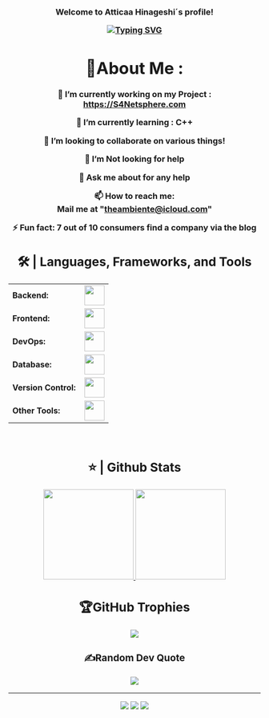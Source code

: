<h3 align="center">
  Welcome to Atticaa Hinageshi´s profile!

[![Typing SVG](https://readme-typing-svg.herokuapp.com?font=Fira+Code&pause=1000&center=true&width=435&lines=Hi+im+Hinageshi!;Game+Dev;Web+Dev;Database+Rat)](https://git.io/typing-svg)
  
<div align="center">
  
# 💫About Me :
🔭 I’m currently working on my Project : https://S4Netsphere.com
  
🌱 I’m currently learning : C++

  👯 I’m looking to collaborate on various things!

  🤔 I’m Not looking for help

  💬 Ask me about for any help

  📫 How to reach me:  
  Mail me at "theambiente@icloud.com" 

⚡ Fun fact: 7 out of 10 consumers find a company via the blog


<h2>🛠️ | Languages, Frameworks, and Tools </h2>
<table>
    <tr>
        <td style="font-weight: bold; padding-right: 10px; vertical-align: center; border: none;">Backend:</td>
        <td><img height="40" src="https://skillicons.dev/icons?i=nodejs,express,python,anaconda,opencv,java,php,laravel,cs,net,spring,go"/></td>
    </tr>
    <tr>
        <td style="font-weight: bold; padding-right: 10px; vertical-align: center;">Frontend:</td>
        <td><img height="40" src="https://skillicons.dev/icons?i=react,nextjs,mui,bootstrap,html,css,js,ts,angular,vue,vuetify"/></td>
    </tr>
    <tr>
        <td style="font-weight: bold; padding-right: 10px; vertical-align: center; border: none;">DevOps:</td>
        <td><img height="40" src="https://skillicons.dev/icons?i=docker,jenkins,githubactions,gcp,aws,prometheus,terraform,azure,kubernetes"/></td>
    </tr>
    <tr>
        <td style="font-weight: bold; padding-right: 10px; vertical-align: center; border: none;">Database:</td>
        <td><img height="40" src="https://skillicons.dev/icons?i=mysql,postgresql,firebase,graphql,mongodb,redis,elasticsearch"/></td>
    </tr>
    <tr>
        <td style="font-weight: bold; padding-right: 10px; vertical-align: center; border: none;">Version Control:</td>
        <td><img height="40" src="https://skillicons.dev/icons?i=github,gitlab,bitbucket"/></td>
    </tr>
    <tr>
        <td style="font-weight: bold; padding-right: 10px; vertical-align: center; border: none;">Other Tools:</td>
        <td><img height="40" src="https://skillicons.dev/icons?i=rabbitmq,grafana"/></td>
    </tr>
</table>
<br>
<h2>⭐ | Github Stats </h2>

<div align="center">
<a href="https://github.com/atticax">
<img height="180em" src="https://github-readme-stats.vercel.app/api?username=atticax&show_icons=true&theme=default&include_all_commits=true&count_private=true"/>
<img height="180em" src="https://github-readme-stats.vercel.app/api/top-langs/?username=atticax&layout=compact&langs_count=7&theme=default"/></a>
</div>


## 🏆GitHub Trophies
![](https://github-profile-trophy.vercel.app/?username=atticax&theme=discord&no-frame=false&no-bg=false&margin-w=4)


### ✍️Random Dev Quote
![](https://quotes-github-readme.vercel.app/api?type=horizontal&theme=merko)

---
![](https://forthebadge.com/images/badges/powered-by-black-magic.svg)
![](http://ForTheBadge.com/images/badges/built-by-developers.svg)
![](https://forthebadge.com/images/badges/uses-brains.svg)
</div>
